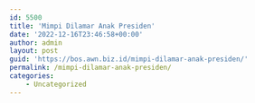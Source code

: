 ```yaml
---
id: 5500
title: 'Mimpi Dilamar Anak Presiden'
date: '2022-12-16T23:46:58+00:00'
author: admin
layout: post
guid: 'https://bos.awn.biz.id/mimpi-dilamar-anak-presiden/'
permalink: /mimpi-dilamar-anak-presiden/
categories:
    - Uncategorized
---
```



